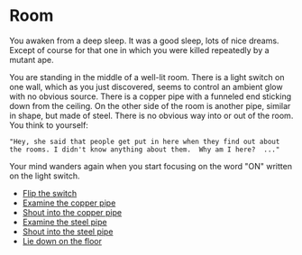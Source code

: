 Room
====

You awaken from a deep sleep.  It was a good sleep, lots of nice dreams.
Except of course for that one in which you were killed repeatedly by a mutant
ape.

You are standing in the middle of a well-lit room.  There is a light switch on
one wall, which as you just discovered, seems to control an ambient glow with
no obvious source.  There is a copper pipe with a funneled end sticking down
from the ceiling.  On the other side of the room is another pipe, similar in
shape, but made of steel.  There is no obvious way into or out of the room.
You think to yourself:

`"Hey, she said that people get put in here when they find out about the rooms.
I didn't know anything about them.  Why am I here?  ..."`

Your mind wanders again when you start focusing on the word "ON" written on
the light switch.

* [Flip the switch](p0s1dark.html)
* [Examine the copper pipe](p0s1xcopper.html)
* [Shout into the copper pipe](p0s1copsleep.html)
* [Examine the steel pipe](p0s1xsteel.html)
* [Shout into the steel pipe](p0s1stesleep.html)
* [Lie down on the floor](p0s1lightfloor.html)
